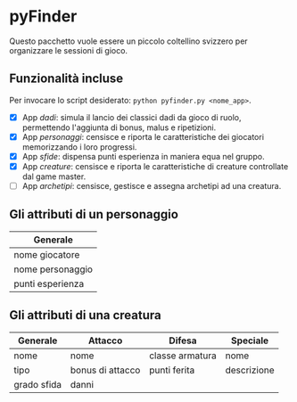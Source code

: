 pyFinder
========

Questo pacchetto vuole essere un piccolo coltellino svizzero per organizzare le sessioni di gioco. 

## Funzionalità incluse

Per invocare lo script desiderato: ```python pyfinder.py <nome_app>```.
- [x] App *dadi*: simula il lancio dei classici dadi da gioco di ruolo, permettendo l'aggiunta di bonus, malus e ripetizioni. 
- [x] App *personaggi*: censisce e riporta le caratteristiche dei giocatori memorizzando i loro progressi.
- [x] App *sfide*: dispensa punti esperienza in maniera equa nel gruppo.
- [x] App *creature*: censisce e riporta le caratteristiche di creature controllate dal game master. 
- [ ] App *archetipi*: censisce, gestisce e assegna archetipi ad una creatura.

## Gli attributi di un personaggio

| Generale            |
| ------------------  |
| nome giocatore      |
| nome personaggio    |
| punti esperienza    |


## Gli attributi di una creatura

| Generale | Attacco | Difesa | Speciale | 
| -------- | ------- | ------ | -------- |
| nome | nome | classe armatura | nome |
| tipo | bonus di attacco | punti ferita | descrizione |
| grado sfida | danni | 
